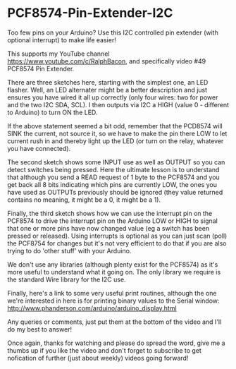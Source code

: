 # PCF8574-Pin-Extender-I2C
Too few pins on your Arduino? Use this I2C controlled pin extender (with optional interrupt) to make life easier!

This supports my YouTube channel https://www.youtube.com/c/RalphBacon, and specifically video #49 PCF8574 Pin Extender.

There are three sketches here, starting with the simplest one, an LED flasher. Well, an LED alternater might be a better description and just ensures you have wired it all up correctly (only four wires: two for power and the two I2C SDA, SCL). I then outputs via I2C a HIGH (value 0 - different to Arduino) to turn ON the LED.

If the above statement seemed a bit odd, remember that the PCD8574 will SINK the current, not source it, so we have to make the pin there LOW to let current rush in and thereby light up the LED (or turn on the relay, whatever you have connected).

The second sketch shows some INPUT use as well as OUTPUT so you can detect switches being pressed. Here the ultimate lesson is to understand that although you send a READ request of 1 byte to the PCF8574 and you get back all 8 bits indicating which pins are currently LOW, the ones you have used as OUTPUTs previously should be ignored (they value returned contains no meaning, it might be a 0, it might be a 1).

Finally, the third sketch shows how we can use the interrupt pin on the PCF8574 to drive the interrupt pin on the Arduino LOW or HIGH to signal that one or more pins have now changed value (eg a switch has been pressed or released). Using interrupts is optional as you can just scan (poll) the PCF8754 for changes but it's not very efficient to do that if you are also trying to do 'other stuff' with your Arduino.

We don't use any libraries (although plenty exist for the PCF8574) as it's more useful to understand what it going on. The only library we require is the standard Wire library for the I2C use.

Finally, here's a link to some very useful print routines, although the one we're interested in here is for printing binary values to the Serial window:
http://www.phanderson.com/arduino/arduino_display.html 

Any queries or comments, just put them at the bottom of the video and I'll do my best to answer!

Once again, thanks for watching and please do spread the word, give me a thumbs up if you like the video and don't forget to subscribe to get nofication of further (just about weekly) videos going forward!
